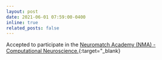 ```yaml
---
layout: post
date: 2021-06-01 07:59:00-0400
inline: true
related_posts: false
---
```


Accepted to participate in the [Neuromatch Academy (NMA) - Computational Neuroscience.](https://portal.neuromatchacademy.org/certificate/3f7c5b55-add4-46b2-8328-43914ca5c908){:target="\_blank}